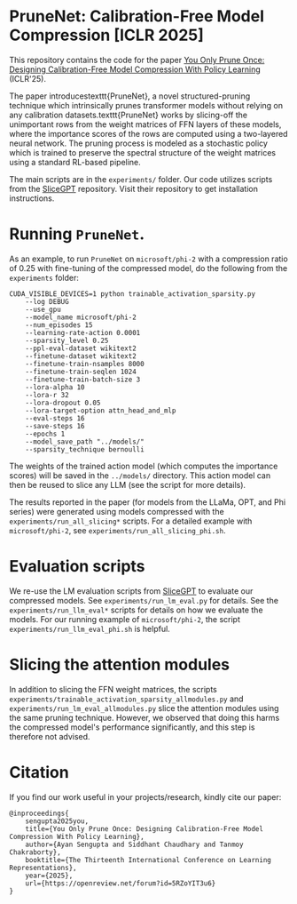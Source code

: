 # PruneNet: Calibration-Free Model Compression [ICLR 2025]

This repository contains the code for the paper
[You Only Prune Once: Designing Calibration-Free Model Compression With Policy Learning](https://arxiv.org/abs/2501.15296)
(ICLR'25).

The paper introducestexttt{PruneNet}, a novel structured-pruning technique
which intrinsically prunes transformer models without relying on any calibration
datasets.texttt{PruneNet} works by slicing-off the unimportant rows from the
weight matrices of FFN layers of these models, where the importance scores of
the rows are computed using a two-layered neural network. The pruning process is
modeled as a stochastic policy which is trained to preserve the spectral
structure of the weight matrices using a standard RL-based pipeline.

The main scripts are in the `experiments/` folder. Our code utilizes scripts
from the [SliceGPT](https://github.com/microsoft/TransformerCompression)
repository. Visit their repository to get installation instructions.

# Running $\texttt{PruneNet}$.

As an example, to run $\texttt{PruneNet}$ on `microsoft/phi-2` with a
compression ratio of $0.25$ with fine-tuning of the compressed model, do the
following from the `experiments` folder:

    CUDA_VISIBLE_DEVICES=1 python trainable_activation_sparsity.py
        --log DEBUG                                
        --use_gpu                                  
        --model_name microsoft/phi-2               
        --num_episodes 15                          
        --learning-rate-action 0.0001              
        --sparsity_level 0.25                      
        --ppl-eval-dataset wikitext2               
        --finetune-dataset wikitext2               
        --finetune-train-nsamples 8000             
        --finetune-train-seqlen 1024               
        --finetune-train-batch-size 3              
        --lora-alpha 10                            
        --lora-r 32                                
        --lora-dropout 0.05                        
        --lora-target-option attn_head_and_mlp     
        --eval-steps 16                            
        --save-steps 16                            
        --epochs 1                                 
        --model_save_path "../models/"             
        --sparsity_technique bernoulli

The weights of the trained action model (which computes the importance scores)
will be saved in the `../models/` directory. This action model can then be
reused to slice any LLM (see the script for more details).

The results reported in the paper (for models from the LLaMa, OPT, and Phi
series) were generated using models compressed with the
`experiments/run_all_slicing*` scripts. For a detailed example with
`microsoft/phi-2`, see `experiments/run_all_slicing_phi.sh`.

# Evaluation scripts

We re-use the LM evaluation scripts from
[SliceGPT](https://github.com/microsoft/TransformerCompression) to evaluate our
compressed models. See `experiments/run_lm_eval.py` for details. See the
`experiments/run_llm_eval*` scripts for details on how we evaluate the models.
For our running example of `microsoft/phi-2`, the script
`experiments/run_llm_eval_phi.sh` is helpful.

# Slicing the attention modules

In addition to slicing the FFN weight matrices, the scripts
`experiments/trainable_activation_sparsity_allmodules.py` and
`experiments/run_lm_eval_allmodules.py` slice the attention modules using the
same pruning technique. However, we observed that doing this harms the
compressed model's performance significantly, and this step is therefore not
advised.

# Citation

If you find our work useful in your projects/research, kindly cite our paper:

    @inproceedings{
        sengupta2025you,
        title={You Only Prune Once: Designing Calibration-Free Model Compression With Policy Learning},
        author={Ayan Sengupta and Siddhant Chaudhary and Tanmoy Chakraborty},
        booktitle={The Thirteenth International Conference on Learning Representations},
        year={2025},
        url={https://openreview.net/forum?id=5RZoYIT3u6}
    } 

